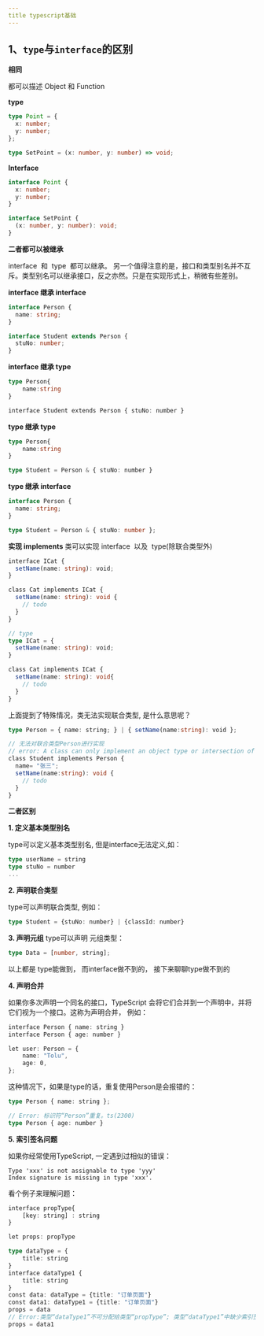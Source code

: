 ```yaml
---
title typescript基础
---
```


## 1、`type`与`interface`的区别

**相同**

都可以描述 Object 和 Function

**type**

```ts
type Point = {
  x: number;
  y: number;
};

type SetPoint = (x: number, y: number) => void;
```

**Interface**

```ts
interface Point {
  x: number;
  y: number;
}

interface SetPoint {
  (x: number, y: number): void;
}
```

**二者都可以被继承**

interface  和  type  都可以继承。
另一个值得注意的是，接口和类型别名并不互斥。类型别名可以继承接口，反之亦然。只是在实现形式上，稍微有些差别。

**interface 继承 interface**

```ts
interface Person {
  name: string;
}

interface Student extends Person {
  stuNo: number;
}
```

**interface 继承 type**

```ts
type Person{
    name:string
}

interface Student extends Person { stuNo: number }
```

**type 继承 type**

```ts
type Person{
    name:string
}

type Student = Person & { stuNo: number }
```

**type 继承 interface**

```ts
interface Person {
  name: string;
}

type Student = Person & { stuNo: number };
```

**实现 implements**
类可以实现 interface  以及  type(除联合类型外)

```ts
interface ICat {
  setName(name: string): void;
}

class Cat implements ICat {
  setName(name: string): void {
    // todo
  }
}

// type 
type ICat = {
  setName(name: string): void;
}

class Cat implements ICat {
  setName(name: string): void{
    // todo
  }
}
```

上面提到了特殊情况，类无法实现联合类型, 是什么意思呢？

```ts
type Person = { name: string; } | { setName(name:string): void };

// 无法对联合类型Person进行实现
// error: A class can only implement an object type or intersection of object types with statically known members.
class Student implements Person {
  name= "张三";
  setName(name:string): void {
    // todo
  }
}
```

**二者区别**

**1. 定义基本类型别名**

type可以定义基本类型别名, 但是interface无法定义,如：

```ts
type userName = string
type stuNo = number
...
```

**2. 声明联合类型**

type可以声明联合类型, 例如：

```ts
type Student = {stuNo: number} | {classId: number}
```

**3. 声明元组**
type可以声明 元组类型：

```ts
type Data = [number, string];
```

以上都是 type能做到， 而interface做不到的， 接下来聊聊type做不到的

**4. 声明合并**

如果你多次声明一个同名的接口，TypeScript 会将它们合并到一个声明中，并将它们视为一个接口。这称为声明合并， 例如：

```ts
interface Person { name: string }
interface Person { age: number }

let user: Person = {
    name: "Tolu",
    age: 0,
};
```

这种情况下，如果是type的话，重复使用Person是会报错的：

```ts
type Person { name: string }; 

// Error: 标识符“Person”重复。ts(2300)
type Person { age: number }

```

**5. 索引签名问题**

如果你经常使用TypeScript, 一定遇到过相似的错误：

```
Type 'xxx' is not assignable to type 'yyy'
Index signature is missing in type 'xxx'.
```

看个例子来理解问题：

```ts
interface propType{
    [key: string] : string
}

let props: propType

type dataType = {
    title: string
}
interface dataType1 {
    title: string
}
const data: dataType = {title: "订单页面"}
const data1: dataType1 = {title: "订单页面"}
props = data
// Error:类型“dataType1”不可分配给类型“propType”; 类型“dataType1”中缺少索引签名 
props = data1
```

